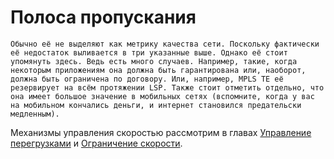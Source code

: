 # Полоса пропускания

```text
Обычно её не выделяют как метрику качества сети. Поскольку фактически её недостаток выливается в три указанные выше. Однако её стоит упомянуть здесь. Ведь есть много случаев. Например, такие, когда некоторым приложениям она должна быть гарантирована или, наоборот, должна быть ограничена по договору. Или, например, MPLS TE её резервирует на всём протяжении LSP. Также стоит отметить отдельно, что она имеет большое значение в мобильных сетях (вспомните, когда у вас на мобильном кончались деньги, и интернет становился предательски медленным).  
```

Механизмы управления скоростью рассмотрим в главах [Управление перегрузками](../7.-upravlenie-peregruzkami-congestion-management) и [Ограничение скорости](../8.-ogranichenie-skorosti).

